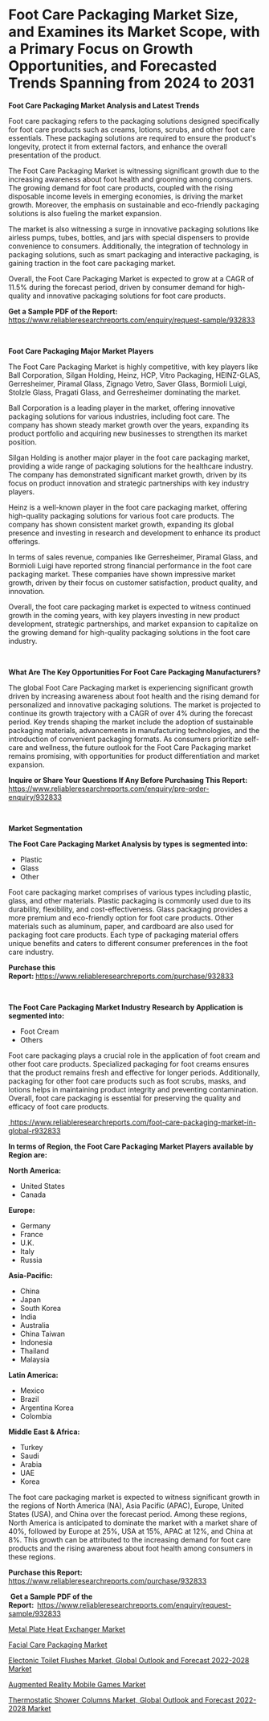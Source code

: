 <p><h1>Foot Care Packaging Market Size, and Examines its Market Scope, with a Primary Focus on Growth Opportunities, and Forecasted Trends Spanning from 2024 to 2031</h1></p><p><strong>Foot Care Packaging Market Analysis and Latest Trends</strong></p>
<p><p>Foot care packaging refers to the packaging solutions designed specifically for foot care products such as creams, lotions, scrubs, and other foot care essentials. These packaging solutions are required to ensure the product's longevity, protect it from external factors, and enhance the overall presentation of the product.</p><p>The Foot Care Packaging Market is witnessing significant growth due to the increasing awareness about foot health and grooming among consumers. The growing demand for foot care products, coupled with the rising disposable income levels in emerging economies, is driving the market growth. Moreover, the emphasis on sustainable and eco-friendly packaging solutions is also fueling the market expansion.</p><p>The market is also witnessing a surge in innovative packaging solutions like airless pumps, tubes, bottles, and jars with special dispensers to provide convenience to consumers. Additionally, the integration of technology in packaging solutions, such as smart packaging and interactive packaging, is gaining traction in the foot care packaging market.</p><p>Overall, the Foot Care Packaging Market is expected to grow at a CAGR of 11.5% during the forecast period, driven by consumer demand for high-quality and innovative packaging solutions for foot care products.</p></p>
<p><strong>Get a Sample PDF of the Report:&nbsp;</strong> <a href="https://www.reliableresearchreports.com/enquiry/request-sample/932833">https://www.reliableresearchreports.com/enquiry/request-sample/932833</a></p>
<p>&nbsp;</p>
<p><strong>Foot Care Packaging Major Market Players</strong></p>
<p><p>The Foot Care Packaging Market is highly competitive, with key players like Ball Corporation, Silgan Holding, Heinz, HCP, Vitro Packaging, HEINZ-GLAS, Gerresheimer, Piramal Glass, Zignago Vetro, Saver Glass, Bormioli Luigi, Stolzle Glass, Pragati Glass, and Gerresheimer dominating the market. </p><p>Ball Corporation is a leading player in the market, offering innovative packaging solutions for various industries, including foot care. The company has shown steady market growth over the years, expanding its product portfolio and acquiring new businesses to strengthen its market position.</p><p>Silgan Holding is another major player in the foot care packaging market, providing a wide range of packaging solutions for the healthcare industry. The company has demonstrated significant market growth, driven by its focus on product innovation and strategic partnerships with key industry players.</p><p>Heinz is a well-known player in the foot care packaging market, offering high-quality packaging solutions for various foot care products. The company has shown consistent market growth, expanding its global presence and investing in research and development to enhance its product offerings.</p><p>In terms of sales revenue, companies like Gerresheimer, Piramal Glass, and Bormioli Luigi have reported strong financial performance in the foot care packaging market. These companies have shown impressive market growth, driven by their focus on customer satisfaction, product quality, and innovation.</p><p>Overall, the foot care packaging market is expected to witness continued growth in the coming years, with key players investing in new product development, strategic partnerships, and market expansion to capitalize on the growing demand for high-quality packaging solutions in the foot care industry.</p></p>
<p>&nbsp;</p>
<p><strong>What Are The Key Opportunities For Foot Care Packaging Manufacturers?</strong></p>
<p><p>The global Foot Care Packaging market is experiencing significant growth driven by increasing awareness about foot health and the rising demand for personalized and innovative packaging solutions. The market is projected to continue its growth trajectory with a CAGR of over 4% during the forecast period. Key trends shaping the market include the adoption of sustainable packaging materials, advancements in manufacturing technologies, and the introduction of convenient packaging formats. As consumers prioritize self-care and wellness, the future outlook for the Foot Care Packaging market remains promising, with opportunities for product differentiation and market expansion.</p></p>
<p><strong>Inquire or Share Your Questions If Any Before Purchasing This Report:</strong> <a href="https://www.reliableresearchreports.com/enquiry/pre-order-enquiry/932833">https://www.reliableresearchreports.com/enquiry/pre-order-enquiry/932833</a></p>
<p>&nbsp;</p>
<p><strong>Market Segmentation</strong></p>
<p><strong>The Foot Care Packaging Market Analysis by types is segmented into:</strong></p>
<p><ul><li>Plastic</li><li>Glass</li><li>Other</li></ul></p>
<p><p>Foot care packaging market comprises of various types including plastic, glass, and other materials. Plastic packaging is commonly used due to its durability, flexibility, and cost-effectiveness. Glass packaging provides a more premium and eco-friendly option for foot care products. Other materials such as aluminum, paper, and cardboard are also used for packaging foot care products. Each type of packaging material offers unique benefits and caters to different consumer preferences in the foot care industry.</p></p>
<p><strong>Purchase this Report:&nbsp;</strong><a href="https://www.reliableresearchreports.com/purchase/932833">https://www.reliableresearchreports.com/purchase/932833</a></p>
<p>&nbsp;</p>
<p><strong>The Foot Care Packaging Market Industry Research by Application is segmented into:</strong></p>
<p><ul><li>Foot Cream</li><li>Others</li></ul></p>
<p><p>Foot care packaging plays a crucial role in the application of foot cream and other foot care products. Specialized packaging for foot creams ensures that the product remains fresh and effective for longer periods. Additionally, packaging for other foot care products such as foot scrubs, masks, and lotions helps in maintaining product integrity and preventing contamination. Overall, foot care packaging is essential for preserving the quality and efficacy of foot care products.</p></p>
<p><a href="https://www.reliableresearchreports.com/foot-care-packaging-market-in-global-r932833">&nbsp;https://www.reliableresearchreports.com/foot-care-packaging-market-in-global-r932833</a></p>
<p><strong>In terms of Region, the Foot Care Packaging Market Players available by Region are:</strong></p>
<p>
    <p> <strong> North America: </strong>
        <ul>
            <li>United States</li>
            <li>Canada</li>
        </ul>
        </p> 
    <p> <strong> Europe: </strong>
        <ul>
            <li>Germany</li>
            <li>France</li>
            <li>U.K.</li>
            <li>Italy</li>
            <li>Russia</li>
        </ul>
        </p> 
    <p> <strong> Asia-Pacific: </strong>
        <ul>
            <li>China</li>
            <li>Japan</li>
            <li>South Korea</li>
            <li>India</li>
            <li>Australia</li>
            <li>China Taiwan</li>
            <li>Indonesia</li>
            <li>Thailand</li>
            <li>Malaysia</li>
        </ul>
        </p> 
    <p> <strong> Latin America: </strong>
        <ul>
            <li>Mexico</li>
            <li>Brazil</li>
            <li>Argentina Korea</li>
            <li>Colombia</li>
        </ul>
        </p> 
    <p> <strong> Middle East & Africa: </strong>
        <ul>
            <li>Turkey</li>
            <li>Saudi</li>
            <li>Arabia</li>
            <li>UAE</li>
            <li>Korea</li>
        </ul>
    </p>
    </p>
<p><p>The foot care packaging market is expected to witness significant growth in the regions of North America (NA), Asia Pacific (APAC), Europe, United States (USA), and China over the forecast period. Among these regions, North America is anticipated to dominate the market with a market share of 40%, followed by Europe at 25%, USA at 15%, APAC at 12%, and China at 8%. This growth can be attributed to the increasing demand for foot care products and the rising awareness about foot health among consumers in these regions.</p></p>
<p><strong>Purchase this Report: </strong><a href="https://www.reliableresearchreports.com/purchase/932833">https://www.reliableresearchreports.com/purchase/932833</a></p>
<p>&nbsp;<strong>Get a Sample PDF of the Report:&nbsp;&nbsp;</strong><a href="https://www.reliableresearchreports.com/enquiry/request-sample/932833">https://www.reliableresearchreports.com/enquiry/request-sample/932833</a></p>
<p><strong></strong></p>
<p><p><a href="https://github.com/mabutironaldo/Market-Research-Report-List-6/blob/main/metal-plate-heat-exchanger-market.md">Metal Plate Heat Exchanger Market</a></p><p><a href="https://github.com/guneycigdem35/Market-Research-Report-List-4/blob/main/facial-care-packaging-market.md">Facial Care Packaging Market</a></p><p><a href="https://issuu.com/reportprime-2/docs/electonic-toilet-flushes-market-glo_46964e31224ad3">Electonic Toilet Flushes Market, Global Outlook and Forecast 2022-2028 Market</a></p><p><a href="https://medium.com/@kstephensonlo/insights-into-the-augmented-reality-mobile-games-market-market-players-market-size-geographical-b6b4b0521c63">Augmented Reality Mobile Games Market</a></p><p><a href="https://issuu.com/reportprime-2/docs/thermostatic-shower-columns-market-_6e26596545511f">Thermostatic Shower Columns Market, Global Outlook and Forecast 2022-2028 Market</a></p></p>